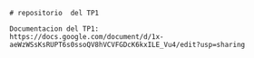 	# repositorio  del TP1 
	
	Documentacion del TP1:
	https://docs.google.com/document/d/1x-aeWzWSsKsRUPT6s0ssoQV8hVCVFGDcK6kxILE_Vu4/edit?usp=sharing
	
